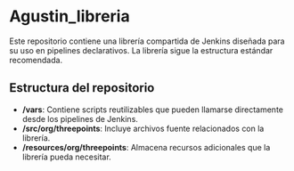 # Agustin_libreria

Este repositorio contiene una librería compartida de Jenkins diseñada para su uso en pipelines declarativos. La librería
sigue la estructura estándar recomendada.

## Estructura del repositorio

- **/vars**: Contiene scripts reutilizables que pueden llamarse directamente desde los pipelines de Jenkins.
- **/src/org/threepoints**: Incluye archivos fuente relacionados con la librería.
- **/resources/org/threepoints**: Almacena recursos adicionales que la librería pueda necesitar.
